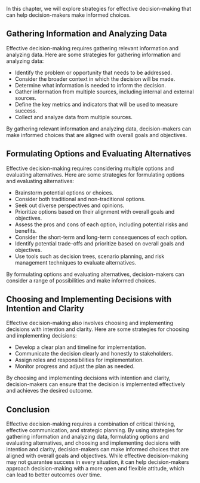 
In this chapter, we will explore strategies for effective decision-making that can help decision-makers make informed choices.

Gathering Information and Analyzing Data
----------------------------------------

Effective decision-making requires gathering relevant information and analyzing data. Here are some strategies for gathering information and analyzing data:

* Identify the problem or opportunity that needs to be addressed.
* Consider the broader context in which the decision will be made.
* Determine what information is needed to inform the decision.
* Gather information from multiple sources, including internal and external sources.
* Define the key metrics and indicators that will be used to measure success.
* Collect and analyze data from multiple sources.

By gathering relevant information and analyzing data, decision-makers can make informed choices that are aligned with overall goals and objectives.

Formulating Options and Evaluating Alternatives
-----------------------------------------------

Effective decision-making requires considering multiple options and evaluating alternatives. Here are some strategies for formulating options and evaluating alternatives:

* Brainstorm potential options or choices.
* Consider both traditional and non-traditional options.
* Seek out diverse perspectives and opinions.
* Prioritize options based on their alignment with overall goals and objectives.
* Assess the pros and cons of each option, including potential risks and benefits.
* Consider the short-term and long-term consequences of each option.
* Identify potential trade-offs and prioritize based on overall goals and objectives.
* Use tools such as decision trees, scenario planning, and risk management techniques to evaluate alternatives.

By formulating options and evaluating alternatives, decision-makers can consider a range of possibilities and make informed choices.

Choosing and Implementing Decisions with Intention and Clarity
--------------------------------------------------------------

Effective decision-making also involves choosing and implementing decisions with intention and clarity. Here are some strategies for choosing and implementing decisions:

* Develop a clear plan and timeline for implementation.
* Communicate the decision clearly and honestly to stakeholders.
* Assign roles and responsibilities for implementation.
* Monitor progress and adjust the plan as needed.

By choosing and implementing decisions with intention and clarity, decision-makers can ensure that the decision is implemented effectively and achieves the desired outcome.

Conclusion
----------

Effective decision-making requires a combination of critical thinking, effective communication, and strategic planning. By using strategies for gathering information and analyzing data, formulating options and evaluating alternatives, and choosing and implementing decisions with intention and clarity, decision-makers can make informed choices that are aligned with overall goals and objectives. While effective decision-making may not guarantee success in every situation, it can help decision-makers approach decision-making with a more open and flexible attitude, which can lead to better outcomes over time.
